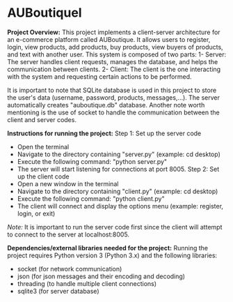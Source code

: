 # AUBoutiqueI

**Project Overview:**
This project implements a client-server architecture for an e-commerce platform called AUBoutique. It allows users to register, login, view products, add products, buy products, view buyers of products, and text with another user. This system is composed of two parts: 
1- Server: The server handles client requests, manages the database, and helps the communication between clients. 
2- Client: The client is the one interacting with the system and requesting certain actions to be performed. 

It is important to note that SQLite database is used in this project to store the user's data (username, password, products, messages,...). The server automatically creates "auboutique.db" database. 
Another note worth mentioning is the use of socket to handle the communication between the client and server codes. 


**Instructions for running the project:**
Step 1: Set up the server code 
  - Open the terminal
  - Navigate to the directory containing "server.py" (example: cd desktop)
  - Execute the following command: "python server.py"
  - The server will start listening for connections at port 8005.
Step 2: Set up the client code
  - Open a new window in the terminal
  - Navigate to the directory containing "client.py" (example: cd desktop)
  - Execute the following command: "python client.py"
  - The client will connect and display the options menu (example: register, login, or exit)

*Note:* It is important to run the server code first since the client will attempt to connect to the server at localhost:8005. 


**Dependencies/external libraries needed for the project:** 
Running the project requires Python version 3 (Python 3.x) and the following libraries: 
  - socket (for network communication) 
  - json (for json messages and their encoding and decoding) 
  - threading (to handle multiple client connections)
  - sqlite3 (for server database) 

